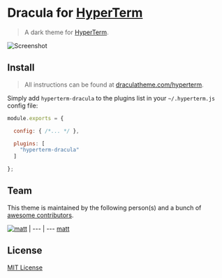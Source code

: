 # Dracula for [HyperTerm](https://hyperterm.org)

> A dark theme for [HyperTerm](https://hyperterm.org).

![Screenshot](https://draculatheme.com/assets/img/screenshots/hyperterm.png)

## Install

> All instructions can be found at [draculatheme.com/hyperterm](https://draculatheme.com/hyperterm).

Simply add `hyperterm-dracula` to the plugins list in your `~/.hyperterm.js` config file:

```js
module.exports = {

  config: { /*... */ },

  plugins: [
    "hyperterm-dracula"
  ]

};
```

## Team

This theme is maintained by the following person(s) and a bunch of [awesome contributors](https://github.com/dracula/hyperterm/graphs/contributors).

[![matt](https://avatars0.githubusercontent.com/u/2644563?s=70)](https://github.com/ythecombinator) |
--- | ---
[matt](https://github.com/ythecombinator)

## License

[MIT License](./LICENSE.md)
